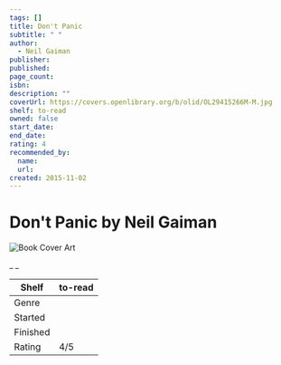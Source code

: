 ```yaml
---
tags: []
title: Don't Panic
subtitle: " "
author:
  - Neil Gaiman
publisher:
published:
page_count:
isbn:
description: ""
coverUrl: https://covers.openlibrary.org/b/olid/OL29415266M-M.jpg
shelf: to-read
owned: false
start_date:
end_date:
rating: 4
recommended_by:
  name:
  url:
created: 2015-11-02
---
```


# Don't Panic by Neil Gaiman

![Book Cover Art](https://covers.openlibrary.org/b/olid/OL29415266M-M.jpg)

_ _

| Shelf | to-read |
| --- | --- |
| Genre |  |
| Started |  |
| Finished |  |
| Rating | 4/5 |
